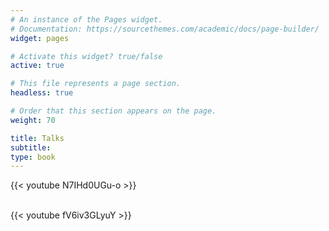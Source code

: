 ```yaml
---
# An instance of the Pages widget.
# Documentation: https://sourcethemes.com/academic/docs/page-builder/
widget: pages

# Activate this widget? true/false
active: true

# This file represents a page section.
headless: true

# Order that this section appears on the page.
weight: 70

title: Talks
subtitle:
type: book
---
```


{{< youtube N7IHd0UGu-o >}}
<br></br>

{{< youtube fV6iv3GLyuY >}}
